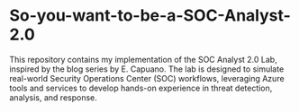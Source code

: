 # So-you-want-to-be-a-SOC-Analyst-2.0
This repository contains my implementation of the SOC Analyst 2.0 Lab, inspired by the blog series by E. Capuano. The lab is designed to simulate real-world Security Operations Center (SOC) workflows, leveraging Azure tools and services to develop hands-on experience in threat detection, analysis, and response.
